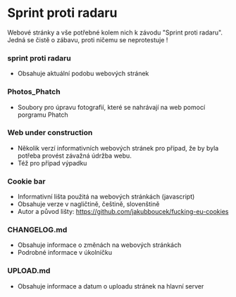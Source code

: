 # Sprint proti radaru
Webové stránky a vše potřebné kolem nich k závodu "Sprint proti radaru". Jedná se čistě o zábavu, proti ničemu se neprotestuje !

### sprint proti radaru
- Obsahuje aktuální podobu webových stránek

### Photos_Phatch 
- Soubory pro úpravu  fotografií, které se nahrávají na web pomocí porgramu Phatch 

### Web under construction
- Několik verzí informativních webových stránek pro případ, že by byla potřeba provést závažná údržba webu.
- Též pro případ výpadku

### Cookie bar
- Informativní lišta použitá na webových stránkách (javascript)
- Obsahuje verze v nagličtině, češtině, slovenštině 
- Autor a původ lišty: https://github.com/jakubboucek/fucking-eu-cookies

### CHANGELOG.md
- Obsahuje informace o změnách na webových stránkách
- Podrobné informace v úkolníčku

### UPLOAD.md
- Obsahuje informace a datum o uploadu stránek na hlavní server
